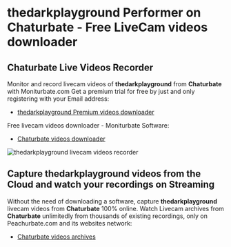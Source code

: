 # thedarkplayground Performer on Chaturbate - Free LiveCam videos downloader

## Chaturbate Live Videos Recorder

Monitor and record livecam videos of **thedarkplayground** from **Chaturbate** with Moniturbate.com
Get a premium trial for free by just and only registering with your Email address:
* [thedarkplayground Premium videos downloader](https://moniturbate.com/request-demo-licence-key.html)

Free livecam videos downloader - Moniturbate Software:
* [Chaturbate videos downloader](https://moniturbate.com/moniturbate-download-software.html)

![thedarkplayground livecam videos recorder](https://peachurnet.com/templates/moniturbate-software.png)


## Capture thedarkplayground videos from the Cloud and watch your recordings on Streaming

Without the need of downloading a software, capture **thedarkplayground** livecam videos from **Chaturbate** 100% online.
Watch Livecam archives from **Chaturbate** unlimitedly from thousands of existing recordings, only on Peachurbate.com and its websites network:
* [Chaturbate videos archives](https://peachurnet.com/)